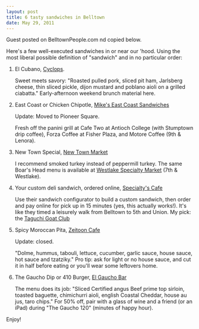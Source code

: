 ```yaml
---
layout: post
title: 6 tasty sandwiches in Belltown
date: May 29, 2011
---
```


Guest posted on BelltownPeople.com nd copied below.

Here's a few well-executed sandwiches in or near our 'hood. Using the most liberal possible definition of "sandwich" and in no particular order:

1. El Cubano, [Cyclops](http://www.cyclopsseattle.com/menu/menu.html).

    Sweet meets savory: "Roasted pulled pork, sliced pit ham, Jarlsberg cheese, thin sliced pickle, dijon mustard and poblano aioli on a grilled ciabatta." Early-afternoon weekend brunch material here.

2. East Coast or Chicken Chipotle, [Mike's East Coast Sandwiches](http://www.yelp.com/biz/mikes-east-coast-sandwiches-seattle)

    Update: Moved to Pioneer Square.

    Fresh off the panini grill at Cafe Two at Antioch College (with Stumptown drip coffee), Forza Coffee at Fisher Plaza, and Motore Coffee (9th & Lenora).

3. New Town Special, [New Town Market](http://www.yelp.com/biz/new-town-market-seattle)

    I recommend smoked turkey instead of peppermill turkey. The same Boar's Head menu is available at [Westlake Specialty Market](http://www.yelp.com/biz/westlake-specialty-market-seattle) (7th & Westlake).

4. Your custom deli sandwich, ordered online, [Specialty's Cafe](http://www.specialtys.com/Begin.aspx)

    Use their sandwich configurator to build a custom sandwich, then order and pay online for pick up in 15 minutes (yes, this actually works!). It's like they timed a leisurely walk from Belltown to 5th and Union. My pick: the [Taguchi Goat Club](https://twitter.com/#!/troyd/status/70897277027360768)

5. Spicy Moroccan Pita, [Zeitoon Cafe](http://www.zeitooncafe.com/Entree.pdf)

    Update: closed.

    "Dolme, hummus, tabouli, lettuce, cucumber, garlic sauce, house sauce, hot sauce and tzatziky." Pro tip: ask for light or no house sauce, and cut it in half before eating or you'll wear some leftovers home.</p>

6. The Gaucho Dip or 410 Burger, [El Gaucho Bar](http://www.elgaucho.com/elgaucho/images/menus_seattle/bar.pdf)

    The menu does its job: "Sliced Certified angus Beef prime top sirloin, toasted baguette, chimichurri aioli, english Coastal Cheddar, house au jus, taro chips." For 50% off, pair with a glass of wine and a friend (or an iPad) during "The Gaucho 120" (minutes of happy hour).

Enjoy!